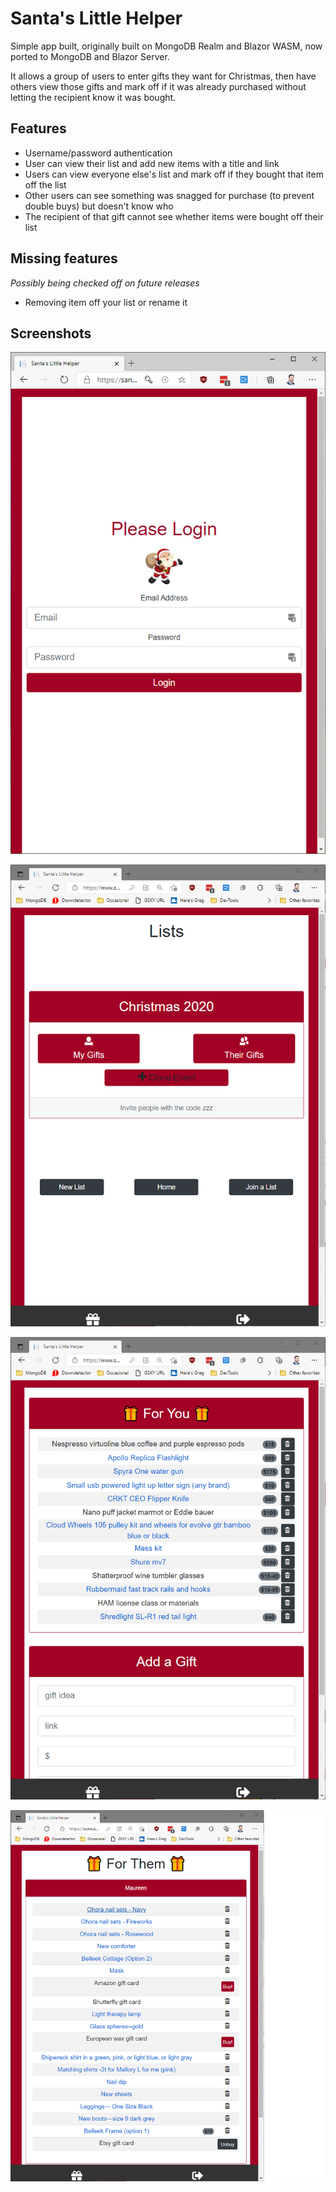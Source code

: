 # Santa's Little Helper
 
Simple app built, originally built on MongoDB Realm and Blazor WASM, now ported to MongoDB and Blazor Server. 

It allows a group of users to enter gifts they want for Christmas, then have others view those gifts and mark off if it was already purchased without letting the recipient know it was bought.

## Features

* Username/password authentication
* User can view their list and add new items with a title and link
* Users can view everyone else's list and mark off if they bought that item off the list
* Other users can see something was snagged for purchase (to prevent double buys) but doesn't know who
* The recipient of that gift cannot see whether items were bought off their list

## Missing features

_Possibly being checked off on future releases_

* Removing item off your list or rename it

## Screenshots

![](Screenshots/ss01.png)

![](Screenshots/ss02.png)

![](Screenshots/ss03.png)

![](Screenshots/ss04.png)
